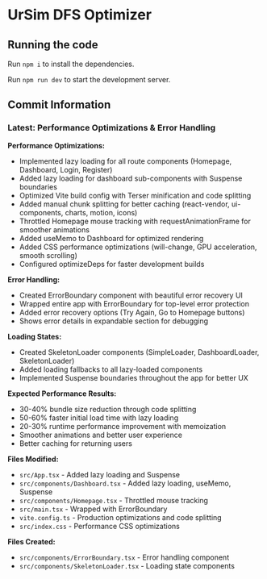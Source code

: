 
  # UrSim DFS Optimizer



  ## Running the code

  Run `npm i` to install the dependencies.

  Run `npm run dev` to start the development server.

  ## Commit Information

  ### Latest: Performance Optimizations & Error Handling

  **Performance Optimizations:**
  - Implemented lazy loading for all route components (Homepage, Dashboard, Login, Register)
  - Added lazy loading for dashboard sub-components with Suspense boundaries
  - Optimized Vite build config with Terser minification and code splitting
  - Added manual chunk splitting for better caching (react-vendor, ui-components, charts, motion, icons)
  - Throttled Homepage mouse tracking with requestAnimationFrame for smoother animations
  - Added useMemo to Dashboard for optimized rendering
  - Added CSS performance optimizations (will-change, GPU acceleration, smooth scrolling)
  - Configured optimizeDeps for faster development builds

  **Error Handling:**
  - Created ErrorBoundary component with beautiful error recovery UI
  - Wrapped entire app with ErrorBoundary for top-level error protection
  - Added error recovery options (Try Again, Go to Homepage buttons)
  - Shows error details in expandable section for debugging

  **Loading States:**
  - Created SkeletonLoader components (SimpleLoader, DashboardLoader, SkeletonLoader)
  - Added loading fallbacks to all lazy-loaded components
  - Implemented Suspense boundaries throughout the app for better UX

  **Expected Performance Results:**
  - 30-40% bundle size reduction through code splitting
  - 50-60% faster initial load time with lazy loading
  - 20-30% runtime performance improvement with memoization
  - Smoother animations and better user experience
  - Better caching for returning users

  **Files Modified:**
  - `src/App.tsx` - Added lazy loading and Suspense
  - `src/components/Dashboard.tsx` - Added lazy loading, useMemo, Suspense
  - `src/components/Homepage.tsx` - Throttled mouse tracking
  - `src/main.tsx` - Wrapped with ErrorBoundary
  - `vite.config.ts` - Production optimizations and code splitting
  - `src/index.css` - Performance CSS optimizations

  **Files Created:**
  - `src/components/ErrorBoundary.tsx` - Error handling component
  - `src/components/SkeletonLoader.tsx` - Loading state components
  